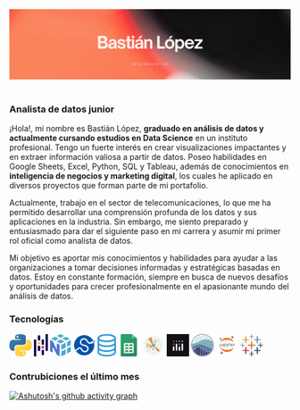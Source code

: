 <div id="header" align="center">
  <img decoding="async" src="Banner.jpg" width="auto"/>
</div>
<br>
<h3>Analista de datos junior</h3>
<p>
¡Hola!, mi nombre es Bastián López, <b>graduado en análisis de datos y actualmente cursando estudios en Data Science</b> en un instituto profesional. Tengo un fuerte interés en crear visualizaciones impactantes y en extraer información valiosa a partir de datos. Poseo habilidades en Google Sheets, Excel, Python, SQL y Tableau, además de conocimientos en <b>inteligencia de negocios y marketing digital</b>, los cuales he aplicado en diversos proyectos que forman parte de mi portafolio.

Actualmente, trabajo en el sector de telecomunicaciones, lo que me ha permitido desarrollar una comprensión profunda de los datos y sus aplicaciones en la industria. Sin embargo, me siento preparado y entusiasmado para dar el siguiente paso en mi carrera y asumir mi primer rol oficial como analista de datos.


Mi objetivo es aportar mis conocimientos y habilidades para ayudar a las organizaciones a tomar decisiones informadas y estratégicas basadas en datos. Estoy en constante formación, siempre en busca de nuevos desafíos y oportunidades para crecer profesionalmente en el apasionante mundo del análisis de datos.
</p>
<h3>Tecnologías</h3>

<img src='226051.webp' alt='python' height='40'> <img src='pandas.png' alt='pandas' height='40'> <img src='numpy.png' alt='numpy' height='40'> <img src='scipy.png' alt='scipy' height='40'> <img src='sql.png' alt='sql' height='40'>  <img src='gsheets.png' alt='google sheets' height='40'> <img src='matplotlib.png' alt='matplotlib' height='40'> <img src='plotly.jpg' alt='plotly' height='40'> <img src='seaborn.png' alt='seaborn' height='40'> <img src='jupyter.png' alt='jupyter' height='40'> <img src='tableau.png' alt='tableau' height='40'>

<h3> Contrubiciones el último mes</h3>

[![Ashutosh's github activity graph](https://github-readme-activity-graph.vercel.app/graph?username=BastianLQ&theme=github&custom_title=Contribuciones)](https://github.com/ashutosh00710/github-readme-activity-graph)

